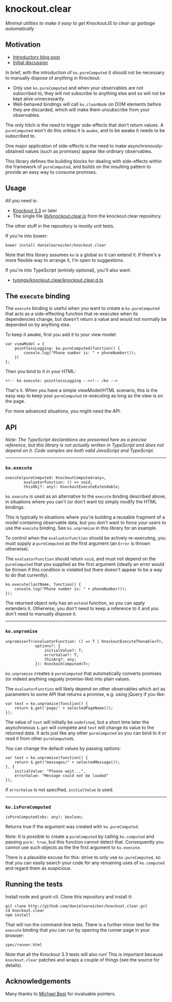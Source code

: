 # knockout.clear
*Minimal utilities to make it easy to get KnockoutJS to clear up garbage automatically*

## Motivation

* [Introductory blog post](https://smellegantcode.wordpress.com/2015/02/21/knockout-clear-fully-automatic-cleanup-in-knockoutjs-3-3/)
* [Initial discussion](https://groups.google.com/d/msg/knockoutjs/uYCyGs2hb2k/Y_5sd9rLRXcJ)

In brief, with the introduction of `ko.pureComputed` it should not be necessary to manually dispose of anything in Knockout:

* Only use `ko.pureComputed` and when your observables are not subscribed to, they will not subscribe to anything else and so will not be kept alive unnecessarily.
* Well-behaved bindings will call `ko.cleanNode` on DOM elements before they are discarded, which will make them unsubscribe from your observables.

The only hitch is the need to trigger side-effects that don't return values. A `pureComputed` won't do this unless it is `awake`, and to be awake it needs to be subscribed to.

One major application of side-effects is the need to make asynchronously-obtained values (such as promises) appear like ordinary observables.

This library defines the building blocks for dealing with side-effects within the framework of `pureComputed`, and builds on the resulting pattern to provide an easy way to consume promises.

## Usage

All you need is:

* [Knockout 3.3](http://knockoutjs.com) or later
* The single file  [lib/knockout.clear.js](https://github.com/danielearwicker/knockout.clear/blob/master/lib/knockout.clear.js) from the knockout.clear repository.

The other stuff in the repository is mostly unit tests.

If you're into bower:

    bower install danielearwicker/knockout.clear

Note that this library assumes `ko` is a global so it can extend it. If there's a more flexible way to arrange it, I'm open to suggestions.

If you're into TypeScript (entirely optional), you'll also want:

* [typings/knockout.clear/knockout.clear.d.ts](https://github.com/danielearwicker/knockout.clear/blob/master/typings/knockout.clear/knockout.clear.d.ts)

## The `execute` binding

The `execute` binding is useful when you want to create a `ko.pureComputed` that acts as a side-effecting function that re-executes when its dependencies change, but doesn't return a value and would not normally be depended on by anything else.

To keep it awake, first you add it to your view model:

    var viewModel = {
        pointlessLogging: ko.pureComputed(function() {
            console.log("Phone number is: " + phoneNumber());
        })
    };

Then you bind to it in your HTML:

    <!-- ko execute: pointlessLogging --><!-- /ko -->

That's it. When you have a simple viewModel/HTML scenario, this is the easy way to keep your `pureComputed` re-executing as long as the view is on the page.

For more advanced situations, you might need the API.

## API

*Note: The TypeScript declarations are presented here as a precise reference, but this library is not actually written in TypeScript and does not depend on it. Code samples are both valid JavaScript and TypeScript.*

---

### `ko.execute`

    execute(pureComputed: KnockoutComputed<any>,
            evaluatorFunction: () => void,
            thisObj?: any): KnockoutExecuteExtendable;

`ko.execute` is used as an alternative to the `execute` binding described above, in situations where you can't (or don't want to) simply modify the HTML bindings.

This is typically in situations where you're building a reusable fragment of a model containing observable data, but you don't want to force your users to use the `execute` binding. See `ko.unpromise` in this library for an example.

To control when the `evaluatorFunction` should be actively re-executing, you must supply a `pureComputed` as the first argument (an `Error` is thrown otherwise).

The `evaluatorFunction` should return `void`, and must not depend on the `pureComputed` that you supplied as the first argument (ideally an error would be thrown if this condition is violated but there doesn't appear to be a way to do that currently).

    ko.execute(lastName, function() {
        console.log("Phone number is: " + phoneNumber());
    });

The returned object only has an `extend` function, so you can apply extenders it. Otherwise, you don't need to keep a reference to it and you don't need to manually dispose it.

---

### `ko.unpromise`

    unpromise<T>(evaluatorFunction: () => T | KnockoutExecuteThenable<T>,
                 options?: {
                     initialValue?: T;
                     errorValue?: T;
                     thisArg?: any;
                 }): KnockoutComputed<T>;

`ko.unpromise` creates a `pureComputed` that automatically converts promises (or indeed anything vaguely promise-like) into plain values.

The `evaluatorFunction` will likely depend on other observables which act as parameters to some API that returns a promise, e.g. using jQuery if you like:

    var text = ko.unpromise(function() {
        return $.get('page/' + selectedPageName());
    });

The value of `text` will initially be `undefined`, but a short time later the asynchronous `$.get` will complete and `text` will change its value to the returned data. It acts just like any other `pureComputed` so you can bind to it or read it from other `pureComputed`s.

You can change the default values by passing options:

    var text = ko.unpromise(function() {
        return $.get("messages/" + selectedMessage());
    }, {
        initialValue: "Please wait...",
        errorValue: "Message could not be loaded"
    });

If `errorValue` is not specified, `initialValue` is used.

---

### `ko.isPureComputed`

    isPureComputed(obs: any): boolean;

Returns true if the argument was created with `ko.pureComputed`.

Note: It is possible to create a `pureComputed` by calling `ko.computed` and passing `pure: true`, but this function cannot detect that. Consequently you cannot use such objects as the the first argument to `ko.execute`.

There is a plausible excuse for this: strive to only use `ko.pureComputed`, so that you can easily search your code for any remaining uses of `ko.computed` and regard them as suspicious.

## Running the tests

Install node and grunt-cli. Clone this repository and install it:

    git clone http://github.com/danielearwicker/knockout.clear.git
    cd knockout.clear
    npm install

That will run the command-line tests. There is a further minor test for the `execute` binding that you can run by opening the runner page in your browser:

    spec/runner.html

Note that all the Knockout 3.3 tests will also run! This is important because `knockout.clear` patches and wraps a couple of things (see the source for details).

## Acknowledgements

Many thanks to [Michael Best](https://github.com/mbest) for invaluable pointers.

